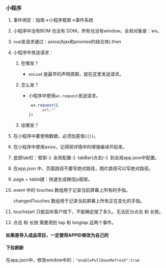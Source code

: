 ### 小程序

1. 事件绑定：指南→小程序框架→事件系统

2. 小程序中没有BOM 也没有 DOM，所有也没有window。全局对象是：wx。

3. vue发请求通过：axios(Ajax和promise的结合体).then

4. 小程序中发送请求：

   1. 在哪发？

      - `onLoad` 是最早的声明周期，就在这里发送请求。

   2. 怎么发？

      - 小程序中使用`wx.request`发送请求。

        ```js
         wx.request({
              url:""
        })
        ```

        

   3. 往哪发？

5. 在小程序中要使用数据，必须加差值`{{}}`。

6. 在小程序中使用axios，记得把详情中的增强编译开起来。

7. 底部tab栏：框架-》全局配置-》tabBar(点击)-》到全局app.json中配置。

8. 在app.json 中，页面路径不要写绝对路径，图片路径可以写绝对路径。

9. page + table键：快速生成微信js框架。

10. event 中的 touches 数组用于记录当前屏幕上所有的手指。

    changedTouches 数组用于记录当前屏幕上所有正在变化的手指。

11. touchstart 只能监听客户按下，不能确定按了多久。无法区分点击 和 长按。

12. 点击 和 长按 需要用到 tap 和 longtap 这两个事件。

#### 如果是导入成品项目，一定要将APPID修改为自己的

#### 下拉刷新

在app.json中，修改window中的：`"enablePullDownRefresh":true`




























